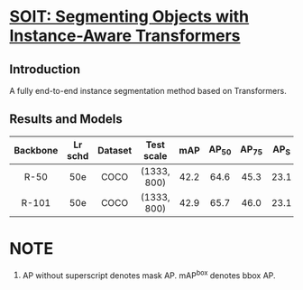 # [SOIT: Segmenting Objects with Instance-Aware Transformers](https://arxiv.org/abs/2112.11037)

## Introduction

A fully end-to-end instance segmentation method based on Transformers.

## Results and Models
| Backbone  | Lr schd | Dataset | Test scale | mAP  | AP<sub>50</sub> | AP<sub>75</sub> | AP<sub>S</sub> | AP<sub>M</sub> | AP<sub>L</sub> | mAP<sup>box</sup> | Config | Download |
|:---------:|:-------:|:-------:|:----------:|:----:|:---------------:|:---------------:|:--------------:|:--------------:|:--------------:|:-----------------:|:-----:|:--------:|
| R-50      | 50e     |  COCO   |(1333, 800) | 42.2 |      64.6       |      45.3       |      23.1      |      45.3      |      61.8      |       48.9       | [config](https://github.com/hikvision-research/opera/blob/main/configs/soit/soit_r50_16x2_50e_coco.py) | [model](https://drive.google.com/file/d/1-Eu7BkmmrU4gLK4fw8gqTs7II-96RA6x/view?usp=sharing) |
| R-101     | 50e     |  COCO   |(1333, 800) | 42.9 |      65.7       |      46.0       |      23.1      |     46.4       |      63.3      |       49.5       | [config](https://github.com/hikvision-research/opera/blob/main/configs/soit/soit_r101_16x2_50e_coco.py) | [model](https://drive.google.com/file/d/1xU1i4bYV-HoiH5ctpPSA7ky4vdSlH-_r/view?usp=sharing) |

# NOTE

1. AP without superscript denotes mask AP. mAP<sup>box</sup> denotes bbox AP.
